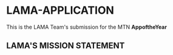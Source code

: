 # LAMA-APPLICATION
This is the LAMA Team's submission for the MTN **AppoftheYear**

## LAMA'S MISSION STATEMENT

